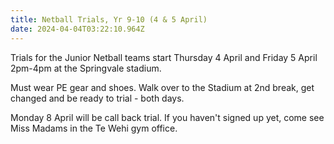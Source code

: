 ```yaml
---
title: Netball Trials, Yr 9-10 (4 & 5 April)
date: 2024-04-04T03:22:10.964Z
---
```

Trials for the Junior Netball teams start Thursday 4 April and Friday 5 April 2pm-4pm at the Springvale stadium.  

Must wear PE gear and shoes. Walk over to the Stadium at 2nd break, get changed and be ready to trial - both days. 

Monday 8 April will be call back trial. If you haven't signed up yet, come see Miss Madams in the Te Wehi gym office.